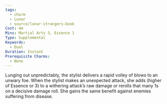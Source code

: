 ```yaml
---
tags:
  - charm
  - Lunar
  - source/lunar-strangers-book
Cost: 4m
Mins: Martial Arts 3, Essence 1
Type: Supplemental
Keywords:
  - Dual
Duration: Instant
Prerequisite Charms:
  - None
---
```

Lunging out unpredictably, the stylist delivers a rapid volley of blows to an unwary foe.
When the stylist makes an unexpected attack, she adds (higher of Essence or 3) to a withering attack’s raw damage or rerolls that many 1s on a decisive damage roll. She gains the same benefit against enemies suffering from disease.